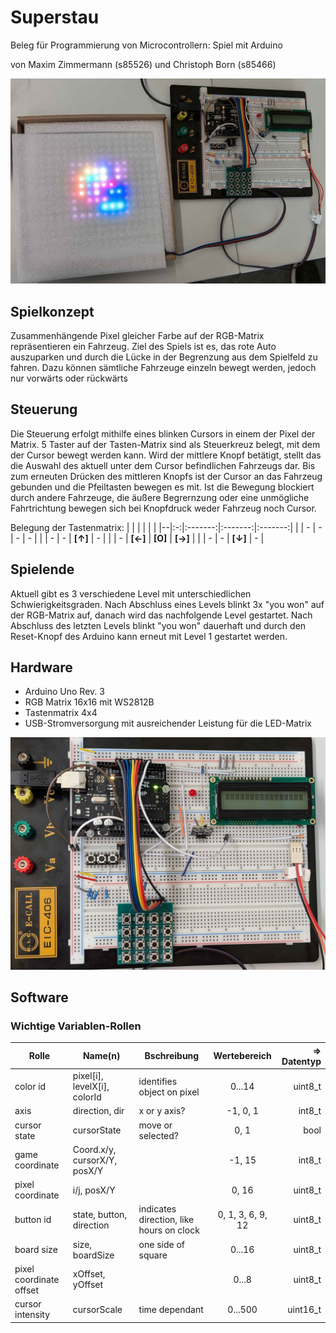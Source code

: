 # Superstau
Beleg für Programmierung von Microcontrollern: Spiel mit Arduino

von Maxim Zimmermann (s85526) und Christoph Born (s85466)

![](docs/setup%20whole.jpg)

## Spielkonzept
Zusammenhängende Pixel gleicher Farbe auf der RGB-Matrix repräsentieren ein Fahrzeug. Ziel des Spiels ist es, das rote Auto auszuparken und durch die Lücke in der Begrenzung aus dem Spielfeld zu fahren. Dazu können sämtliche Fahrzeuge einzeln bewegt werden, jedoch nur vorwärts oder rückwärts

## Steuerung
Die Steuerung erfolgt mithilfe eines blinken Cursors in einem der Pixel der Matrix. 5 Taster auf der Tasten-Matrix sind als Steuerkreuz belegt, mit dem der Cursor bewegt werden kann. Wird der mittlere Knopf betätigt, stellt das die Auswahl des aktuell unter dem Cursor befindlichen Fahrzeugs dar. Bis zum erneuten Drücken des mittleren Knopfs ist der Cursor an das Fahrzeug gebunden und die Pfeiltasten bewegen es mit. Ist die Bewegung blockiert durch andere Fahrzeuge, die äußere Begrernzung oder eine unmögliche Fahrtrichtung bewegen sich bei Knopfdruck weder Fahrzeug noch Cursor.

Belegung der Tastenmatrix:
|  |   |         |         |         |
|--|:-:|:-------:|:-------:|:-------:|
|  | - |    -    |    -    |    -    |
|  | - |    -    | **[↑]** |    -    |
|  | - | **[←]** | **[O]** | **[→]** |
|  | - |    -    | **[↓]** |    -    |

## Spielende
Aktuell gibt es 3 verschiedene Level mit unterschiedlichen Schwierigkeitsgraden. Nach Abschluss eines Levels blinkt 3x "you won" auf der RGB-Matrix auf, danach wird das nachfolgende Level gestartet. Nach Abschluss des letzten Levels blinkt "you won" dauerhaft und durch den Reset-Knopf des Arduino kann erneut mit Level 1 gestartet werden.

## Hardware
- Arduino Uno Rev. 3
- RGB Matrix 16x16 mit WS2812B
- Tastenmatrix 4x4
- USB-Stromversorgung mit ausreichender Leistung für die LED-Matrix

![](docs/setup%20close%20up.jpg)

## Software

### Wichtige Variablen-Rollen

| Rolle | Name(n)  | Bschreibung | Wertebereich | ⇒ Datentyp |
|------|--------|-------------|:------:|----------:|
| color id | pixel[i], levelX[i], colorId | identifies object on pixel | 0...14 | uint8_t |
| axis | direction, dir | x or y axis? | -1, 0, 1 | int8_t |
| cursor state | cursorState | move or selected? | 0, 1 | bool
| game coordinate | Coord.x/y, cursorX/Y, posX/Y | | -1, 15 | int8_t |
| pixel coordinate | i/j, posX/Y | | 0, 16 | uint8_t |
| button id | state, button, direction | indicates direction, like hours on clock | 0, 1, 3, 6, 9, 12 | uint8_t |
| board size | size, boardSize | one side of square | 0...16 | uint8_t |
| pixel coordinate offset | xOffset, yOffset | | 0...8 | uint8_t |
| cursor intensity | cursorScale | time dependant | 0...500 | uint16_t |